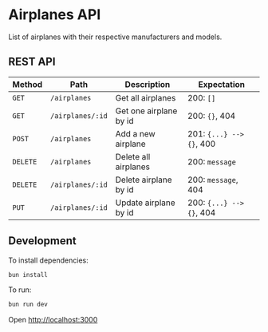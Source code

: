 # Airplanes API

List of airplanes with their respective manufacturers and models.

## REST API

| Method   | Path             | Description            | Expectation              |
| -------- | ---------------- | ---------------------- | ------------------------ |
| `GET`    | `/airplanes`     | Get all airplanes      | 200: `[]`                |
| `GET`    | `/airplanes/:id` | Get one airplane by id | 200: `{}`, 404           |
| `POST`   | `/airplanes`     | Add a new airplane     | 201: `{...} --> {}`, 400 |
| `DELETE` | `/airplanes`     | Delete all airplanes   | 200: `message`           |
| `DELETE` | `/airplanes/:id` | Delete airplane by id  | 200: `message`, 404      |
| `PUT`    | `/airplanes/:id` | Update airplane by id  | 200: `{...} --> {}`, 404 |

## Development

To install dependencies:

```sh
bun install
```

To run:

```sh
bun run dev
```

Open <http://localhost:3000>
